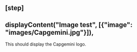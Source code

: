 [step]
--
displayContent("Image test", [{"image": "images/Capgemini.jpg"}]),
--
This should display the Capgemini logo.
